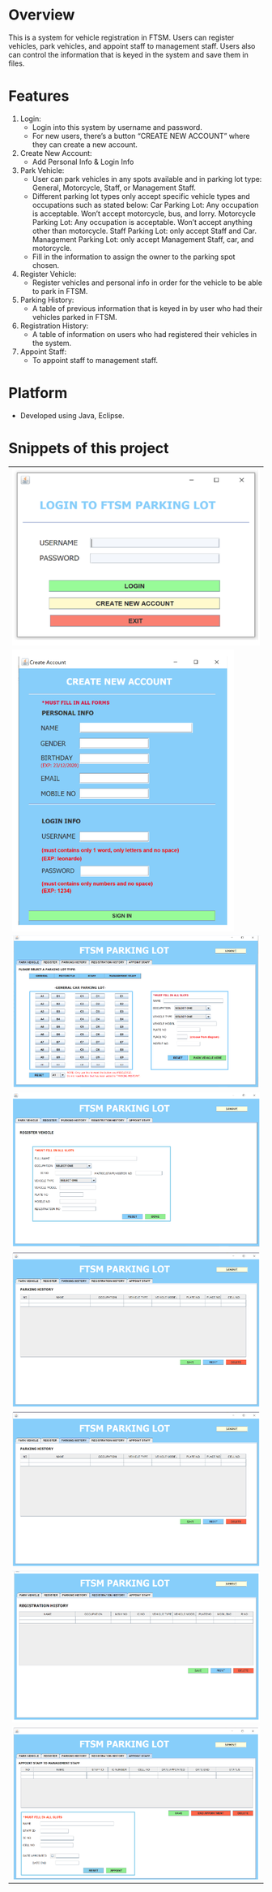 # Overview
This is a system for vehicle registration in FTSM. Users can register vehicles, park vehicles, and appoint staff to management staff. Users also can control the information that is keyed in the system and save them in files.

# Features
1. Login:
   - Login into this system by username and password.
   - For new users, there’s a button “CREATE NEW ACCOUNT” where they can create a new account.
2. Create New Account:
   - Add Personal Info & Login Info
3. Park Vehicle:
   - User can park vehicles in any spots available and in parking lot type: General, Motorcycle, Staff, or Management Staff.
   - Different parking lot types only accept specific vehicle types and occupations such as stated below:
       Car Parking Lot: Any occupation is acceptable. Won’t accept motorcycle, bus, and lorry.
       Motorcycle Parking Lot: Any occupation is acceptable. Won’t accept anything other than motorcycle.
       Staff Parking Lot: only accept Staff and Car.
       Management Parking Lot: only accept Management Staff, car, and motorcycle.
   - Fill in the information to assign the owner to the parking spot chosen.
4. Register Vehicle:
   - Register vehicles and personal info in order for the vehicle to be able to park in FTSM.
5. Parking History:
   - A table of previous information that is keyed in by user who had their vehicles parked in FTSM.
6. Registration History:
   - A table of information on users who had registered their vehicles in the system.
7. Appoint Staff:
   - To appoint staff to management staff.

# Platform
- Developed using Java, Eclipse.

# Snippets of this project

<table>
     <tr>
         <td><img src="Screenshots/Login.png"></td>
     </tr>
      <tr>
         <td><img src="Screenshots/CreateNewAcc.png"></td>
      </tr>
      <tr>
         <td><img src="Screenshots/ParkVehicle.png"></td>
      </tr>
      <tr>
         <td><img src="Screenshots/RegisterVehicle.png"></td>
      </tr>
      <tr>
         <td><img src="Screenshots/ParkingHistory.png"></td>
      </tr>
      <tr>
         <td><img src="Screenshots/ParkingHistory.png"></td>
      </tr> 
      <tr>
         <td><img src="Screenshots/RegistrationHistory.png"></td>
      </tr>
      <tr>
         <td><img src="Screenshots/AppointStaff.png"></td>
      </tr>
</table>

